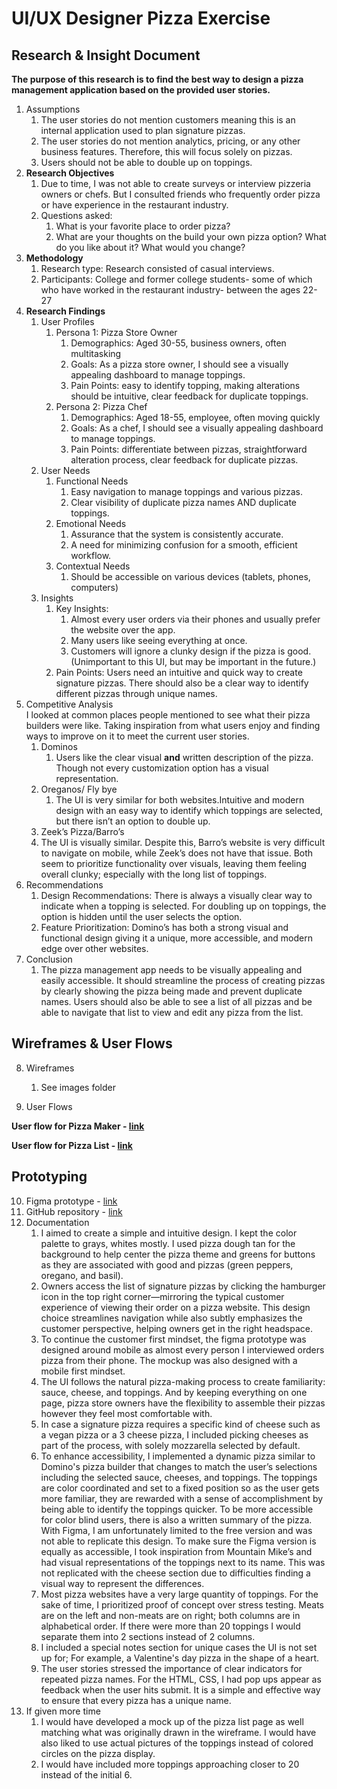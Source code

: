 # **UI/UX Designer Pizza Exercise**

## **Research & Insight Document**
**The purpose of this research is to find the best way to design a pizza management application based on the provided user stories.**    
   1. Assumptions  
      1. The user stories do not mention customers meaning this is an internal application used to plan signature pizzas.   
      2. The user stories do not mention analytics, pricing, or any other business features. Therefore, this will focus solely on pizzas.  
      3. Users should not be able to double up on toppings.  
2. **Research Objectives**  
   1. Due to time, I was not able to create surveys or interview pizzeria owners or chefs. But I consulted friends who frequently order pizza or have experience in the restaurant industry.  
   2. Questions asked:  
      1. What is your favorite place to order pizza?  
      2. What are your thoughts on the build your own pizza option? What do you like about it? What would you change?  
3. **Methodology**  
   1. Research type: Research consisted of casual interviews.   
   2. Participants: College and former college students- some of which who have worked in the restaurant industry- between the ages 22-27  
4. **Research Findings**  
   1. User Profiles   
      1. Persona 1: Pizza Store Owner  
         1. Demographics: Aged 30-55, business owners, often multitasking  
         2. Goals: As a pizza store owner, I should see a visually appealing dashboard to manage toppings.  
         3. Pain Points: easy to identify topping, making alterations should be intuitive, clear feedback for duplicate toppings.  
      2. Persona 2: Pizza Chef  
         1. Demographics: Aged 18-55, employee, often moving quickly  
         2. Goals: As a chef, I should see a visually appealing dashboard to manage toppings.  
         3. Pain Points: differentiate between pizzas, straightforward alteration process, clear feedback for duplicate pizzas.  
   2. User Needs  
      1. Functional Needs  
         1. Easy navigation to manage toppings and various pizzas.  
         2. Clear visibility of duplicate pizza names AND duplicate toppings.  
      2. Emotional Needs  
         1. Assurance that the system is consistently accurate.  
         2. A need for minimizing confusion for a smooth, efficient workflow.  
      3. Contextual Needs  
         1. Should be accessible on various devices (tablets, phones, computers)  
   3. Insights  
      1. Key Insights:  
         1. Almost every user orders via their phones and usually prefer the website over the app.  
         2. Many users like seeing everything at once.  
         3. Customers will ignore a clunky design if the pizza is good. (Unimportant to this UI, but may be important in the future.)  
      2. Pain Points: Users need an intuitive and quick way to create signature pizzas. There should also be a clear way to identify different pizzas through unique names.  
5. Competitive Analysis  
   I looked at common places people mentioned to see what their pizza builders were like. Taking inspiration from what users enjoy and finding ways to improve on it to meet the current user stories.  
   1. Dominos  
      1. Users like the clear visual **and** written description of the pizza. Though not every customization option has a visual representation.
   1. Oreganos/ Fly bye  
      1. The UI is very similar for both websites.Intuitive and modern design with an easy way to identify which toppings are selected, but there isn’t an option to double up.
   1. Zeek’s Pizza/Barro’s  
     1. The UI is visually similar. Despite this, Barro’s website is very difficult to navigate on mobile, while Zeek’s does not have that issue. Both seem to prioritize functionality over visuals, leaving them feeling overall clunky; especially with the long list of toppings.
6. Recommendations  
   1. Design Recommendations: There is always a visually clear way to indicate when a topping is selected. For doubling up on toppings, the option is hidden until the user selects the option.  
   2. Feature Prioritization: Domino’s has both a strong visual and functional design giving it a unique, more accessible, and modern edge over other websites.  
7. Conclusion  
   1. The pizza management app needs to be visually appealing and easily accessible. It should streamline the process of creating pizzas by clearly showing the pizza being made and prevent duplicate names. Users should also be able to see a list of all pizzas and be able to navigate that list to view and edit any pizza from the list.

## **Wireframes & User Flows**

8. Wireframes  
   1. See images folder

9. User Flows 

**User flow for Pizza Maker \- [link](https://www.figma.com/board/icw1GdLVbjZvev12LpKOqu/Pizza-User-Flow?node-id=0-1&t=A8xXClvtcR5f8skt-1)** 

**User flow for Pizza List \- [link](https://www.figma.com/board/Z4Y0h2oY8RjbItzSFQ45g2/Pizza-List-User-Flow?node-id=0-1&node-type=canvas&t=srI0rcYZUcsWsfGE-0)**

## **Prototyping**

10. Figma prototype \- [link](https://www.figma.com/proto/vycGnYvVcTs4Xvfln80fFF/Pizza?node-id=73-242&node-type=frame&t=6uCpk9qYfkvVqHSz-1&scaling=scale-down&content-scaling=fixed&page-id=0%3A1)   
11. GitHub repository \- [link](https://github.com/kirasanford/UI-UX-Designer-Pizza-Exercise)  
12. Documentation   
    1. I aimed to create a simple and intuitive design. I kept the color palette to grays, whites mostly. I used pizza dough tan for the background to help center the pizza theme and greens for buttons as they are associated with good and pizzas (green peppers, oregano, and basil).  
    2. Owners access the list of signature pizzas by clicking the hamburger icon in the top right corner—mirroring the typical customer experience of viewing their order on a pizza website. This design choice streamlines navigation while also subtly emphasizes the customer perspective, helping owners get in the right headspace.  
    3. To continue the customer first mindset, the figma prototype was designed around mobile as almost every person I interviewed orders pizza from their phone. The mockup was also designed with a mobile first mindset.  
    4. The UI follows the natural pizza-making process to create familiarity: sauce, cheese, and toppings. And by keeping everything on one page, pizza store owners have the flexibility to assemble their pizzas however they feel most comfortable with.  
    5. In case a signature pizza requires a specific kind of cheese such as a vegan pizza or a 3 cheese pizza, I included picking cheeses as part of the process, with solely mozzarella selected by default.
    6. To enhance accessibility, I implemented a dynamic pizza similar to Domino's pizza builder that changes to match the user’s selections including the selected sauce, cheeses, and toppings. The toppings are color coordinated and set to a fixed position so as the user gets more familiar, they are rewarded with a sense of accomplishment by being able to identify the toppings quicker. To be more accessible for color blind users, there is also a written summary of the pizza. With Figma, I am unfortunately limited to the free version and was not able to replicate this design. To make sure the Figma version is equally as accessible, I took inspiration from Mountain Mike’s and had visual representations of the toppings next to its name. This was not replicated with the cheese section due to difficulties finding a visual way to represent the differences.
    7. Most pizza websites have a very large quantity of toppings. For the sake of time, I prioritized proof of concept over stress testing. Meats are on the left and non-meats are on right; both columns are in alphabetical order. If there were more than 20 toppings I would separate them into 2 sections instead of 2 columns.
    8. I included a special notes section for unique cases the UI is not set up for; For example, a Valentine's day pizza in the shape of a heart.
    9. The user stories stressed the importance of clear indicators for repeated pizza names. For the HTML, CSS, I had pop ups appear as feedback when the user hits submit. It is a simple and effective way to ensure that every pizza has a unique name.
13. If given more time  
    1. I would have developed a mock up of the pizza list page as well matching what was originally drawn in the wireframe. I would have also liked to use actual pictures of the toppings instead of colored circles on the pizza display.  
    2. I would have included more toppings approaching closer to 20 instead of the initial 6\.
